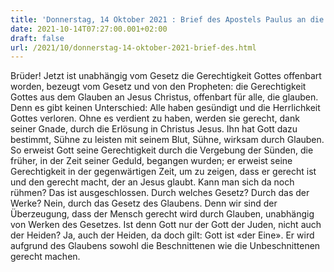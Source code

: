 ```yaml
---
title: 'Donnerstag, 14 Oktober 2021 : Brief des Apostels Paulus an die Römer 3,21-30a.'
date: 2021-10-14T07:27:00.001+02:00
draft: false
url: /2021/10/donnerstag-14-oktober-2021-brief-des.html
---
```


Brüder! Jetzt ist unabhängig vom Gesetz die Gerechtigkeit Gottes offenbart worden, bezeugt vom Gesetz und von den Propheten: die Gerechtigkeit Gottes aus dem Glauben an Jesus Christus, offenbart für alle, die glauben. Denn es gibt keinen Unterschied: Alle haben gesündigt und die Herrlichkeit Gottes verloren. Ohne es verdient zu haben, werden sie gerecht, dank seiner Gnade, durch die Erlösung in Christus Jesus. Ihn hat Gott dazu bestimmt, Sühne zu leisten mit seinem Blut, Sühne, wirksam durch Glauben. So erweist Gott seine Gerechtigkeit durch die Vergebung der Sünden, die früher, in der Zeit seiner Geduld, begangen wurden; er erweist seine Gerechtigkeit in der gegenwärtigen Zeit, um zu zeigen, dass er gerecht ist und den gerecht macht, der an Jesus glaubt. Kann man sich da noch rühmen? Das ist ausgeschlossen. Durch welches Gesetz? Durch das der Werke? Nein, durch das Gesetz des Glaubens. Denn wir sind der Überzeugung, dass der Mensch gerecht wird durch Glauben, unabhängig von Werken des Gesetzes. Ist denn Gott nur der Gott der Juden, nicht auch der Heiden? Ja, auch der Heiden, da doch gilt: Gott ist «der Eine». Er wird aufgrund des Glaubens sowohl die Beschnittenen wie die Unbeschnittenen gerecht machen.
